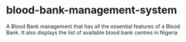 # blood-bank-management-system
A Blood Bank management that has all the essential features of a Blood Bank. It also displays the list of available blood bank centres in Nigeria
